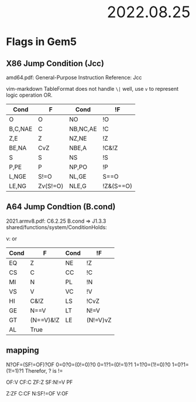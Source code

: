 <div style="text-align:right; font-size:3em;">2022.08.25</div>

# Flags in Gem5

## X86 Jump Condition (Jcc)

amd64.pdf: General-Purpose Instruction Reference: Jcc

vim-markdown TableFormat does not handle `\|` well,
use `v` to represent logic operation OR.

| Cond    | F        | Cond     | !F        |
|---------|----------|----------|-----------|
| O       | O        | NO       | !O        |
| B,C,NAE | C        | NB,NC,AE | !C        |
| Z,E     | Z        | NZ,NE    | !Z        |
| BE,NA   | CvZ      | NBE,A    | !C&!Z     |
| S       | S        | NS       | !S        |
| P,PE    | P        | NP,PO    | !P        |
| L,NGE   | S!=O     | NL,GE    | S==O      |
| LE,NG   | Zv(S!=O) | NLE,G    | !Z&(S==O) |

## A64 Jump Condtion (B.cond)

2021.armv8.pdf: C6.2.25 B.cond => J1.3.3 shared/functions/system/ConditionHolds:

v: or

| Cond | F         | Cond | !F       |
|------|-----------|------|----------|
| EQ   | Z         | NE   | !Z       |
| CS   | C         | CC   | !C       |
| MI   | N         | PL   | !N       |
| VS   | V         | VC   | !V       |
| HI   | C&!Z      | LS   | !CvZ     |
| GE   | N==V      | LT   | N!=V     |
| GT   | (N==V)&!Z | LE   | (N!=V)vZ |
| AL   | True      |      |          |

## mapping

N?OF=(SF!=OF)?OF
0=0?0=(0!=0)?0
0=1?1=(0!=1)?1
1=1?0=(1!=0)?0
1=0?1=(1!=1)?1
Therefor, ? is !=

OF:V
CF:C
ZF:Z
SF:N!=V
PF

Z:ZF
C:CF
N:SF!=OF
V:OF
